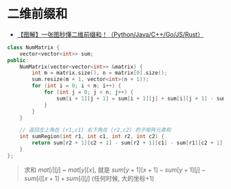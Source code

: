# 二维前缀和

- [【图解】一张图秒懂二维前缀和！（Python/Java/C++/Go/JS/Rust）](https://leetcode.cn/problems/range-sum-query-2d-immutable/solutions/2667331/tu-jie-yi-zhang-tu-miao-dong-er-wei-qian-84qp/)

```C++
class NumMatrix {
    vector<vector<int>> sum;
public:
    NumMatrix(vector<vector<int>> &matrix) {
        int m = matrix.size(), n = matrix[0].size();
        sum.resize(m + 1, vector<int>(n + 1));
        for (int i = 0; i < m; i++) {
            for (int j = 0; j < n; j++) {
                sum[i + 1][j + 1] = sum[i + 1][j] + sum[i][j + 1] - sum[i][j] + matrix[i][j];
            }
        }
    }

    // 返回左上角在 (r1,c1) 右下角在 (r2,c2) 的子矩阵元素和
    int sumRegion(int r1, int c1, int r2, int c2) {
        return sum[r2 + 1][c2 + 1] - sum[r2 + 1][c1] - sum[r1][c2 + 1] + sum[r1][c1];
    }
};
```

> 求和 $mat[i][j]$ ~ $mat[y][x]$, 就是 $sum[y + 1][x + 1] - sum[y + 1][j] - sum[i][x + 1] + sum[i][j]$ (任何时候, 大的坐标+1)